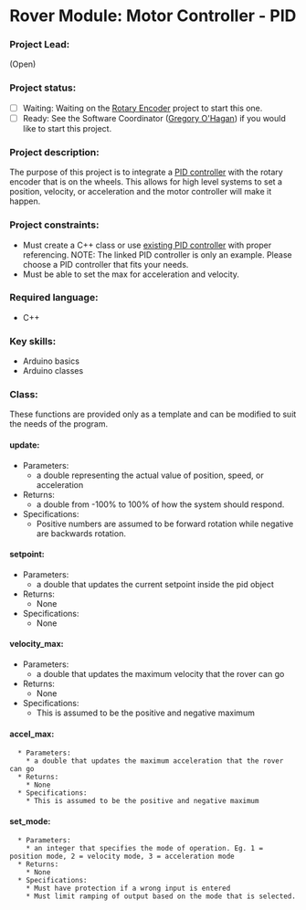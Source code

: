 # Rover Module: Motor Controller - PID

### Project Lead:
(Open)

### Project status:
 - [ ] Waiting: Waiting on the [Rotary Encoder](/rotary_encoder.md) project to start this one.
 - [ ] Ready: See the Software Coordinator ([Gregory O'Hagan](https://github.com/Gregory-OHagan)) if you would like to start this project.

### Project description:
The purpose of this project is to integrate a [PID controller](https://en.wikipedia.org/wiki/PID_controller) with the rotary encoder that is on the wheels. This allows for high level systems to set a position, velocity, or acceleration and the motor controller will make it happen.

### Project constraints:
 * Must create a C++ class or use [existing PID controller](https://github.com/br3ttb/Arduino-PID-Library) with proper referencing. NOTE: The linked PID controller is only an example. Please choose a PID controller that fits your needs.
 * Must be able to set the max for acceleration and velocity.

### Required language:
 * C++

### Key skills:
 * Arduino basics
 * Arduino classes

### Class:
These functions are provided only as a template and can be modified to suit the needs of the program.

#### update:
 * Parameters:
   * a double representing the actual value of position, speed, or acceleration
 * Returns:
   * a double from -100% to 100% of how the system should respond.
 * Specifications:
   * Positive numbers are assumed to be forward rotation while negative are backwards rotation.

#### setpoint:
* Parameters:
  * a double that updates the current setpoint inside the pid object
* Returns:
  * None
* Specifications:
  * None

#### velocity_max:
  * Parameters:
    * a double that updates the maximum velocity that the rover can go
  * Returns:
    * None
  * Specifications:
    * This is assumed to be the positive and negative maximum

#### accel_max:
      * Parameters:
        * a double that updates the maximum acceleration that the rover can go
      * Returns:
        * None
      * Specifications:
        * This is assumed to be the positive and negative maximum

#### set_mode:
      * Parameters:
        * an integer that specifies the mode of operation. Eg. 1 = position mode, 2 = velocity mode, 3 = acceleration mode
      * Returns:
        * None
      * Specifications:
        * Must have protection if a wrong input is entered
        * Must limit ramping of output based on the mode that is selected.
